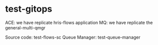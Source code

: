 # test-gitops

ACE: we have replicate hris-flows application
MQ: we have replicate the general-multi-qmgr

Source code: test-flows-sc
Queue Manager: test-queue-manager
